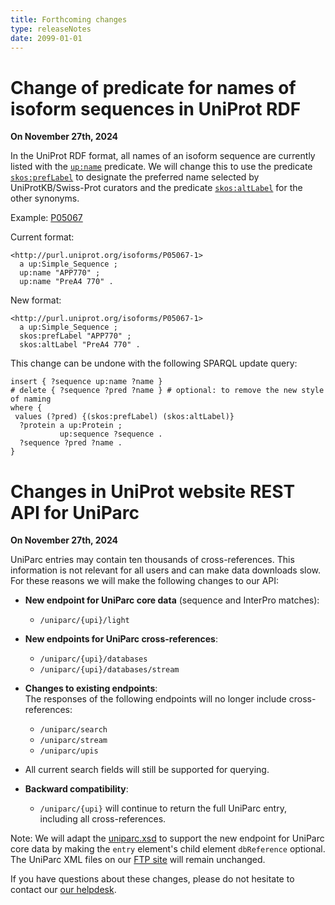 ```yaml
---
title: Forthcoming changes
type: releaseNotes
date: 2099-01-01
---
```


# Change of predicate for names of isoform sequences in UniProt RDF

**On November 27th, 2024**

In the UniProt RDF format, all names of an isoform sequence are currently listed with the [`up:name`](http://purl.uniprot.org/core/name) predicate. We will change this to use the predicate [`skos:prefLabel`](http://www.w3.org/2004/02/skos/core#prefLabel) to designate the preferred name selected by UniProtKB/Swiss-Prot curators and the predicate [`skos:altLabel`](http://www.w3.org/2004/02/skos/core#altLabel) for the other synonyms.

Example: [P05067](https://rest.uniprot.org/uniprotkb/P05067.ttl)

Current format:

```turtle
<http://purl.uniprot.org/isoforms/P05067-1> 
  a up:Simple_Sequence ;
  up:name "APP770" ;
  up:name "PreA4 770" .
```

New format:

```turtle
<http://purl.uniprot.org/isoforms/P05067-1> 
  a up:Simple_Sequence ;
  skos:prefLabel "APP770" ;
  skos:altLabel "PreA4 770" .
```

This change can be undone with the following SPARQL update query:

```sparql
insert { ?sequence up:name ?name }
# delete { ?sequence ?pred ?name } # optional: to remove the new style of naming
where { 
 values (?pred) {(skos:prefLabel) (skos:altLabel)}
  ?protein a up:Protein ;
           up:sequence ?sequence .
  ?sequence ?pred ?name .
}
```

# Changes in UniProt website REST API for UniParc

**On November 27th, 2024**

UniParc entries may contain ten thousands of cross-references. This information is not relevant for all users and can make data downloads slow. For these reasons we will make the following changes to our API:

- **New endpoint for UniParc core data** (sequence and InterPro matches):
  - `/uniparc/{upi}/light`

- **New endpoints for UniParc cross-references**:
  - `/uniparc/{upi}/databases`
  - `/uniparc/{upi}/databases/stream`

- **Changes to existing endpoints**:  
  The responses of the following endpoints will no longer include cross-references:
  - `/uniparc/search`
  - `/uniparc/stream`
  - `/uniparc/upis`
- All current search fields will still be supported for querying.

- **Backward compatibility**:
  - `/uniparc/{upi}` will continue to return the full UniParc entry, including all cross-references.

Note: We will adapt the [uniparc.xsd](https://ftp.uniprot.org/pub/databases/uniprot/current_release/uniparc/uniparc.xsd) to support the new endpoint for UniParc core data by making the `entry` element's child element `dbReference` optional. The UniParc XML files on our [FTP site](https://ftp.uniprot.org/pub/databases/uniprot/current_release/uniparc/xml/all/) will remain unchanged.

If you have questions about these changes, please do not hesitate to contact our [our helpdesk](https://www.uniprot.org/contact).
